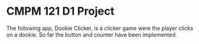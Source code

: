 # CMPM 121 D1 Project

The following app, Dookie Clicker, is a clicker game were the player clicks on a dookie. So far the button and counter have been implemented.
